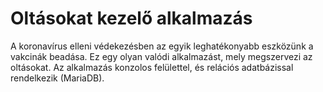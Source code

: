 # Oltásokat kezelő alkalmazás

A koronavírus elleni védekezésben az egyik leghatékonyabb eszközünk a vakcinák beadása.
Ez egy olyan valódi alkalmazást, mely megszervezi az oltásokat.
Az alkalmazás konzolos felülettel, és relációs adatbázissal rendelkezik (MariaDB).
